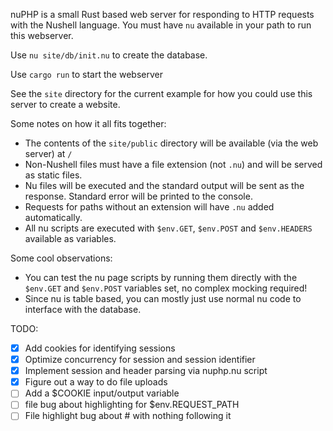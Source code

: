 nuPHP is a small Rust based web server for responding to HTTP requests with the Nushell language. You must have `nu` available in your path to run this webserver.

Use `nu site/db/init.nu` to create the database.

Use `cargo run` to start the webserver

See the `site` directory for the current example for how you could use this server to create a website.

Some notes on how it all fits together:

- The contents of the `site/public` directory will be available (via the web server) at `/`
- Non-Nushell files must have a file extension (not `.nu`) and will be served as static files.
- Nu files will be executed and the standard output will be sent as the response. Standard error will be printed to the console.
- Requests for paths without an extension will have `.nu` added automatically.
- All nu scripts are executed with `$env.GET`, `$env.POST` and `$env.HEADERS` available as variables.

Some cool observations:

- You can test the nu page scripts by running them directly with the `$env.GET` and `$env.POST` variables set, no complex mocking required!
- Since nu is table based, you can mostly just use normal nu code to interface with the database.

TODO:
- [x] Add cookies for identifying sessions
- [x] Optimize concurrency for session and session identifier
- [x] Implement session and header parsing via nuphp.nu script
- [x] Figure out a way to do file uploads
- [ ] Add a $COOKIE input/output variable
- [ ] file bug about highlighting for $env.REQUEST_PATH
- [ ] File highlight bug about # with nothing following it
